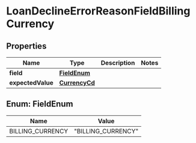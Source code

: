 # LoanDeclineErrorReasonFieldBillingCurrency

## Properties
Name | Type | Description | Notes
------------ | ------------- | ------------- | -------------
**field** | [**FieldEnum**](#FieldEnum) |  | 
**expectedValue** | [**CurrencyCd**](CurrencyCd.md) |  | 

<a name="FieldEnum"></a>
## Enum: FieldEnum
Name | Value
---- | -----
BILLING_CURRENCY | &quot;BILLING_CURRENCY&quot;
